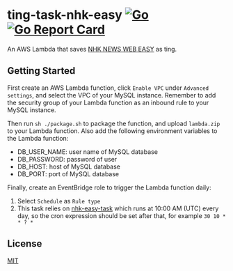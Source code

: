 # ting-task-nhk-easy [![Go](https://github.com/ting-app/ting-task-nhk-easy/actions/workflows/build.yml/badge.svg?branch=main)](https://github.com/ting-app/ting-task-nhk-easy/actions/workflows/build.yml) [![Go Report Card](https://goreportcard.com/badge/github.com/ting-app/ting-task-nhk-easy)](https://goreportcard.com/report/github.com/ting-app/ting-task-nhk-easy)
An AWS Lambda that saves [NHK NEWS WEB EASY](https://www3.nhk.or.jp/news/easy/) as ting.

## Getting Started
First create an AWS Lambda function, click `Enable VPC` under `Advanced settings`, and select the VPC of your MySQL instance. Remember to add the security group of your Lambda function as an inbound rule to your MySQL instance.

Then run `sh ./package.sh` to package the function, and upload `lambda.zip` to your Lambda function. Also add the following environment variables to the Lambda function:

 * DB_USER_NAME: user name of MySQL database
 * DB_PASSWORD: password of user
 * DB_HOST: host of MySQL database
 * DB_PORT: port of MySQL database

Finally, create an EventBridge role to trigger the Lambda function daily:
1. Select `Schedule` as `Rule type`
2. This task relies on [nhk-easy-task](https://github.com/nhk-news-web-easy/nhk-easy-task) which runs at 10:00 AM (UTC) every day, so the cron expression should be set after that, for example `30 10 * * ? *`

## License
[MIT](LICENSE)
